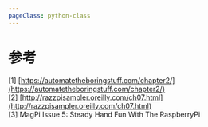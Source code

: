 ```yaml
---
pageClass: python-class
---
```


# 参考

[1] [https://automatetheboringstuff.com/chapter2/](https://automatetheboringstuff.com/chapter2/)<br>
[2] [http://razzpisampler.oreilly.com/ch07.html](http://razzpisampler.oreilly.com/ch07.html)<br>
[3] MagPi Issue 5: Steady Hand Fun With The RaspberryPi

<Livere/>